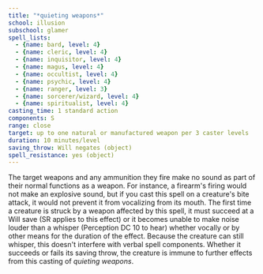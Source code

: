 ```yaml
---
title: "*quieting weapons*"
school: illusion
subschool: glamer
spell_lists:
  - {name: bard, level: 4}
  - {name: cleric, level: 4}
  - {name: inquisitor, level: 4}
  - {name: magus, level: 4}
  - {name: occultist, level: 4}
  - {name: psychic, level: 4}
  - {name: ranger, level: 3}
  - {name: sorcerer/wizard, level: 4}
  - {name: spiritualist, level: 4}
casting_time: 1 standard action
components: S
range: close
target: up to one natural or manufactured weapon per 3 caster levels
duration: 10 minutes/level
saving_throw: Will negates (object)
spell_resistance: yes (object)
---
```


The target weapons and any ammunition they fire make no sound as part of their normal functions as a weapon. For instance, a firearm's firing would not make an explosive sound, but if you cast this spell on a creature's bite attack, it would not prevent it from vocalizing from its mouth. The first time a creature is struck by a weapon affected by this spell, it must succeed at a Will save (SR applies to this effect) or it becomes unable to make noise louder than a whisper (Perception DC 10 to hear) whether vocally or by other means for the duration of the effect. Because the creature can still whisper, this doesn't interfere with verbal spell components. Whether it succeeds or fails its saving throw, the creature is immune to further effects from this casting of *quieting weapons*.

